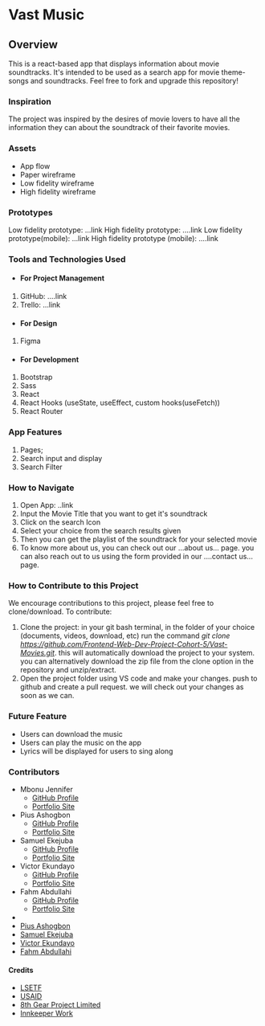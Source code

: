 # **Vast Music**

## **Overview**

This is a react-based app that displays information about movie soundtracks. It's intended to be used as a search app for movie theme-songs and soundtracks. Feel free to fork and upgrade this repository!

### **Inspiration**

The project was inspired by the desires of movie lovers to have all the information they can about the soundtrack of their favorite movies.

### **Assets**

- App flow
- Paper wireframe
- Low fidelity wireframe
- High fidelity wireframe

### **Prototypes**

Low fidelity prototype: ...link
High fidelity prototype: ....link
Low fidelity prototype(mobile): ...link
High fidelity prototype (mobile): ....link

### **Tools and Technologies Used**

- #### **For Project Management**

1. GitHub: ....link
2. Trello: ...link

- #### **For Design**

1. Figma

- #### **For Development**

1. Bootstrap
2. Sass
3. React
4. React Hooks (useState, useEffect, custom hooks(useFetch))
5. React Router

### **App Features**

1. Pages;
2. Search input and display
3. Search Filter

### **How to Navigate**

1. Open App: ..link
2. Input the Movie Title that you want to get it's soundtrack
3. Click on the search Icon
4. Select your choice from the search results given
5. Then you can get the playlist of the soundtrack for your selected movie
6. To know more about us, you can check out our ...about us... page. you can also reach out to us using the form provided in our ....contact us... page.

### **How to Contribute to this Project**

We encourage contributions to this project, please feel free to clone/download. To contribute:

1. Clone the project: in your git bash terminal, in the folder of your choice (documents, videos, download, etc) run the command _git clone https://github.com/Frontend-Web-Dev-Project-Cohort-5/Vast-Movies.git_. this will automatically download the project to your system. you can alternatively download the zip file from the clone option in the repository and unzip/extract.
2. Open the project folder using VS code and make your changes. push to github and create a pull request. we will check out your changes as soon as we can.

### **Future Feature**

- Users can download the music
- Users can play the music on the app
- Lyrics will be displayed for users to sing along

### **Contributors**

- Mbonu Jennifer
  - [GitHub Profile](https://github.com/MbonuJennifer)
  - [Portfolio Site](https://github.com/MbonuJennifer)
- Pius Ashogbon
  - [GitHub Profile](https://github.com/PiusAsh)
  - [Portfolio Site](https://github.com/MbonuJennifer)
- Samuel Ekejuba
  - [GitHub Profile](https://github.com/frasam)
  - [Portfolio Site](https://github.com/MbonuJennifer)
- Victor Ekundayo
  - [GitHub Profile](https://github.com/MbonuJennifer)
  - [Portfolio Site](https://github.com/Deepizel)
- Fahm Abdullahi
  - [GitHub Profile](https://github.com/FatScythe)
  - [Portfolio Site](https://github.com/MbonuJennifer)
-
- [Pius Ashogbon](https://github.com/PiusAsh)
- [Samuel Ekejuba](https://github.com/frasam)
- [Victor Ekundayo](https://github.com/Deepizel)
- [Fahm Abdullahi](https://github.com/FatScythe)

#### **Credits**

- [LSETF](https://lsetf.ng/)
- [USAID](https://www.usaid.gov/)
- [8th Gear Project Limited](https://www.8thgearpartners.com/)
- [Innkeeper Work](https://innkeeper.work/)
